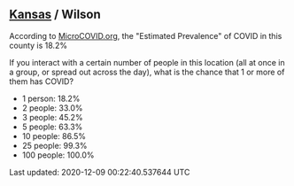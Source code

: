 
## [Kansas](/united-states/kansas) / Wilson

According to [MicroCOVID.org](http://microcovid.org),
the "Estimated Prevalence" of COVID in this county is 18.2%

If you interact with a certain number of people in this location
(all at once in a group, or spread out across the day), what is the chance that
1 or more of them has COVID?

- 1 person: 18.2%
- 2 people: 33.0%
- 3 people: 45.2%
- 5 people: 63.3%
- 10 people: 86.5%
- 25 people: 99.3%
- 100 people: 100.0%

Last updated: 2020-12-09 00:22:40.537644 UTC
